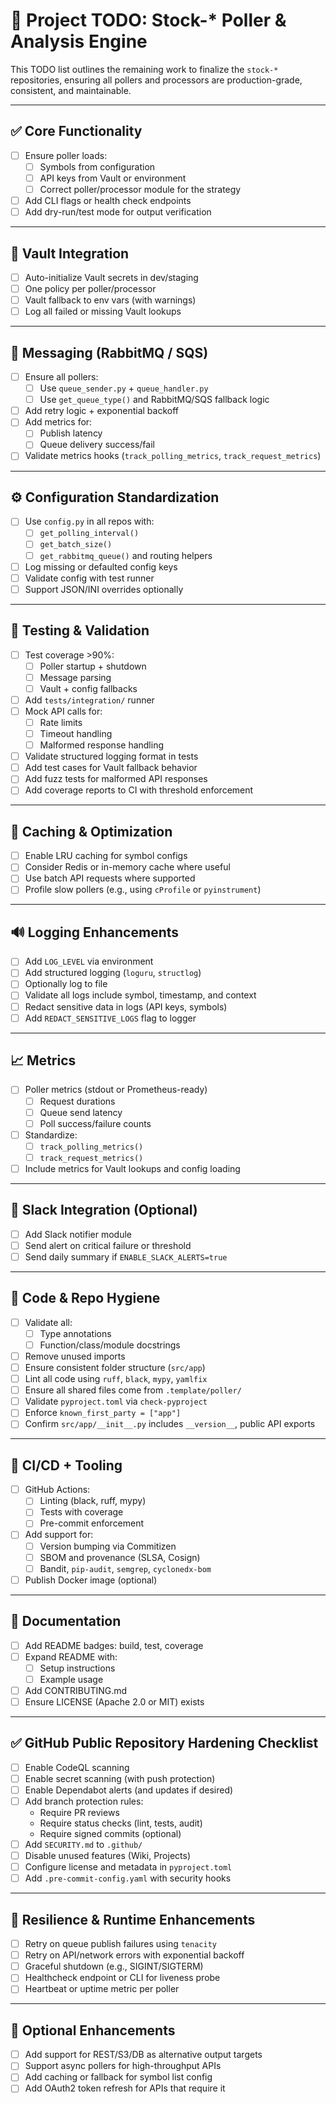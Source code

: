 # 📌 Project TODO: Stock-* Poller & Analysis Engine

This TODO list outlines the remaining work to finalize the `stock-*` repositories, ensuring all pollers and processors are production-grade, consistent, and maintainable.

---

## ✅ Core Functionality

- [ ] Ensure poller loads:
  - [ ] Symbols from configuration
  - [ ] API keys from Vault or environment
  - [ ] Correct poller/processor module for the strategy
- [ ] Add CLI flags or health check endpoints
- [ ] Add dry-run/test mode for output verification

---

## 🔐 Vault Integration

- [ ] Auto-initialize Vault secrets in dev/staging
- [ ] One policy per poller/processor
- [ ] Vault fallback to env vars (with warnings)
- [ ] Log all failed or missing Vault lookups

---

## 📨 Messaging (RabbitMQ / SQS)

- [ ] Ensure all pollers:
  - [ ] Use `queue_sender.py` + `queue_handler.py`
  - [ ] Use `get_queue_type()` and RabbitMQ/SQS fallback logic
- [ ] Add retry logic + exponential backoff
- [ ] Add metrics for:
  - [ ] Publish latency
  - [ ] Queue delivery success/fail
- [ ] Validate metrics hooks (`track_polling_metrics`, `track_request_metrics`)

---

## ⚙️ Configuration Standardization

- [ ] Use `config.py` in all repos with:
  - [ ] `get_polling_interval()`
  - [ ] `get_batch_size()`
  - [ ] `get_rabbitmq_queue()` and routing helpers
- [ ] Log missing or defaulted config keys
- [ ] Validate config with test runner
- [ ] Support JSON/INI overrides optionally

---

## 🧪 Testing & Validation

- [ ] Test coverage >90%:
  - [ ] Poller startup + shutdown
  - [ ] Message parsing
  - [ ] Vault + config fallbacks
- [ ] Add `tests/integration/` runner
- [ ] Mock API calls for:
  - [ ] Rate limits
  - [ ] Timeout handling
  - [ ] Malformed response handling
- [ ] Validate structured logging format in tests
- [ ] Add test cases for Vault fallback behavior
- [ ] Add fuzz tests for malformed API responses
- [ ] Add coverage reports to CI with threshold enforcement

---

## 🧠 Caching & Optimization

- [ ] Enable LRU caching for symbol configs
- [ ] Consider Redis or in-memory cache where useful
- [ ] Use batch API requests where supported
- [ ] Profile slow pollers (e.g., using `cProfile` or `pyinstrument`)

---

## 🔊 Logging Enhancements

- [ ] Add `LOG_LEVEL` via environment
- [ ] Add structured logging (`loguru`, `structlog`)
- [ ] Optionally log to file
- [ ] Validate all logs include symbol, timestamp, and context
- [ ] Redact sensitive data in logs (API keys, symbols)
- [ ] Add `REDACT_SENSITIVE_LOGS` flag to logger

---

## 📈 Metrics

- [ ] Poller metrics (stdout or Prometheus-ready)
  - [ ] Request durations
  - [ ] Queue send latency
  - [ ] Poll success/failure counts
- [ ] Standardize:
  - [ ] `track_polling_metrics()`
  - [ ] `track_request_metrics()`
- [ ] Include metrics for Vault lookups and config loading

---

## 💬 Slack Integration (Optional)

- [ ] Add Slack notifier module
- [ ] Send alert on critical failure or threshold
- [ ] Send daily summary if `ENABLE_SLACK_ALERTS=true`

---

## 🧹 Code & Repo Hygiene

- [ ] Validate all:
  - [ ] Type annotations
  - [ ] Function/class/module docstrings
- [ ] Remove unused imports
- [ ] Ensure consistent folder structure (`src/app`)
- [ ] Lint all code using `ruff`, `black`, `mypy`, `yamlfix`
- [ ] Ensure all shared files come from `.template/poller/`
- [ ] Validate `pyproject.toml` via `check-pyproject`
- [ ] Enforce `known_first_party = ["app"]`
- [ ] Confirm `src/app/__init__.py` includes `__version__`, public API exports

---

## 🔄 CI/CD + Tooling

- [ ] GitHub Actions:
  - [ ] Linting (black, ruff, mypy)
  - [ ] Tests with coverage
  - [ ] Pre-commit enforcement
- [ ] Add support for:
  - [ ] Version bumping via Commitizen
  - [ ] SBOM and provenance (SLSA, Cosign)
  - [ ] Bandit, `pip-audit`, `semgrep`, `cyclonedx-bom`
- [ ] Publish Docker image (optional)

---

## 📝 Documentation

- [ ] Add README badges: build, test, coverage
- [ ] Expand README with:
  - [ ] Setup instructions
  - [ ] Example usage
- [ ] Add CONTRIBUTING.md
- [ ] Ensure LICENSE (Apache 2.0 or MIT) exists

---

## ✅ GitHub Public Repository Hardening Checklist

- [ ] Enable CodeQL scanning
- [ ] Enable secret scanning (with push protection)
- [ ] Enable Dependabot alerts (and updates if desired)
- [ ] Add branch protection rules:
  - Require PR reviews
  - Require status checks (lint, tests, audit)
  - Require signed commits (optional)
- [ ] Add `SECURITY.md` to `.github/`
- [ ] Disable unused features (Wiki, Projects)
- [ ] Configure license and metadata in `pyproject.toml`
- [ ] Add `.pre-commit-config.yaml` with security hooks

---

## 🔁 Resilience & Runtime Enhancements

- [ ] Retry on queue publish failures using `tenacity`
- [ ] Retry on API/network errors with exponential backoff
- [ ] Graceful shutdown (e.g., SIGINT/SIGTERM)
- [ ] Healthcheck endpoint or CLI for liveness probe
- [ ] Heartbeat or uptime metric per poller

---

## 🧩 Optional Enhancements

- [ ] Add support for REST/S3/DB as alternative output targets
- [ ] Support async pollers for high-throughput APIs
- [ ] Add caching or fallback for symbol list config
- [ ] Add OAuth2 token refresh for APIs that require it

